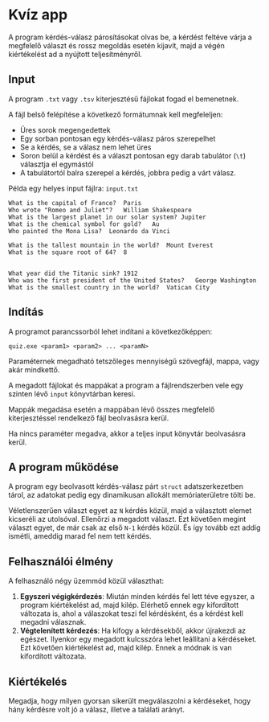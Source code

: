 # Kvíz app

A program kérdés-válasz párosításokat olvas be, a kérdést feltéve várja a megfelelő választ és rossz megoldás esetén kijavít, majd a végén kiértékelést ad a nyújtott teljesítményről.

## Input
A program `.txt` vagy `.tsv` kiterjesztésű fájlokat fogad el bemenetnek.

A fájl belső felépítése a következő formátumnak kell megfeleljen:
- Üres sorok megengedettek
- Egy sorban pontosan egy kérdés-válasz páros szerepelhet
- Se a kérdés, se a válasz nem lehet üres
- Soron belül a kérdést és a választ pontosan egy darab tabulátor (`\t`) választja el egymástól
- A tabulátortól balra szerepel a kérdés, jobbra pedig a várt válasz.

Példa egy helyes input fájlra:
`input.txt`

```
What is the capital of France?  Paris
Who wrote "Romeo and Juliet"?   William Shakespeare
What is the largest planet in our solar system? Jupiter
What is the chemical symbol for gold?   Au
Who painted the Mona Lisa?  Leonardo da Vinci

What is the tallest mountain in the world?  Mount Everest
What is the square root of 64?  8


What year did the Titanic sink? 1912
Who was the first president of the United States?   George Washington
What is the smallest country in the world?  Vatican City

```

## Indítás
A programot parancssorból lehet indítani a következőképpen:
```
quiz.exe <param1> <param2> ... <paramN>
```

Paraméternek megadható tetszőleges mennyiségű szövegfájl,  mappa, vagy akár mindkettő.

A megadott fájlokat és mappákat a program a fájlrendszerben vele egy szinten lévő `input` könyvtárban keresi.

Mappák megadása esetén a mappában lévő összes megfelelő kiterjesztéssel rendelkező fájl beolvasásra kerül.

Ha nincs paraméter megadva, akkor a teljes input könyvtár beolvasásra kerül.

## A program működése
A program egy beolvasott kérdés-válasz párt `struct` adatszerkezetben tárol, az adatokat pedig egy dinamikusan allokált memóriaterületre tölti be.

Véletlenszerűen választ egyet az `N` kérdés közül, majd a választott elemet kicseréli az utolsóval. Ellenőrzi a megadott választ. Ezt követően megint választ egyet, de már csak az első `N-1` kérdés közül. És így tovább ezt addig ismétli, ameddig marad fel nem tett kérdés.

## Felhasználói élmény
A felhasználó négy üzemmód közül választhat:
1. **Egyszeri végigkérdezés**: Miután minden kérdés fel lett téve egyszer, a program kiértékelést ad, majd kilép. Elérhető ennek egy kifordított változata is, ahol a válaszokat teszi fel kérdésként, és a kérdést kell megadni válasznak.
2. **Végtelenített kérdezés**: Ha kifogy a kérdésekből, akkor újrakezdi az egészet. Ilyenkor egy megadott kulcsszóra lehet leállítani a kérdéseket. Ezt követően kiértékelést ad, majd kilép. Ennek a módnak is van kifordított változata.

## Kiértékelés
Megadja, hogy milyen gyorsan sikerült megválaszolni a kérdéseket, hogy hány kérdésre volt jó a válasz, illetve a találati arányt.